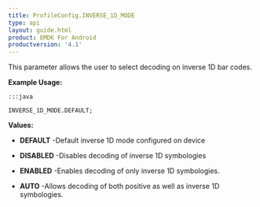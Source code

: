 ```yaml
---
title: ProfileConfig.INVERSE_1D_MODE
type: api
layout: guide.html
product: EMDK For Android
productversion: '4.1'
---
```



This parameter allows the user to select decoding on inverse 1D bar codes.
 
 

**Example Usage:**
	
	:::java
	
	INVERSE_1D_MODE.DEFAULT;
	


**Values:**

* **DEFAULT** -Default inverse 1D mode configured on device

* **DISABLED** -Disables decoding of inverse 1D symbologies

* **ENABLED** -Enables decoding of only inverse 1D symbologies.

* **AUTO** -Allows decoding of both positive as well as inverse 1D symbologies.












